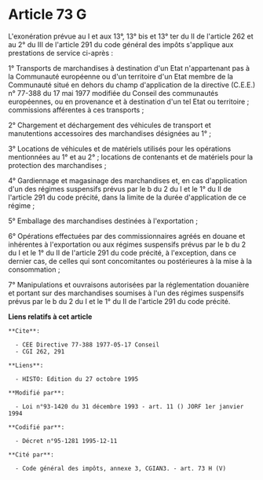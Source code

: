 # Article 73 G

L'exonération prévue au I et aux 13°, 13° bis et 13° ter du II de l'article 262 et au 2° du III de l'article 291 du code
général des impôts s'applique aux prestations de service ci-après :

1° Transports de marchandises à destination d'un Etat n'appartenant pas à la Communauté européenne ou d'un territoire d'un
Etat membre de la Communauté situé en dehors du champ d'application de la directive (C.E.E.) n° 77-388 du 17 mai 1977
modifiée du Conseil des communautés européennes, ou en provenance et à destination d'un tel Etat ou territoire ; commissions
afférentes à ces transports ;

2° Chargement et déchargement des véhicules de transport et manutentions accessoires des marchandises désignées au 1° ;

3° Locations de véhicules et de matériels utilisés pour les opérations mentionnées au 1° et au 2° ; locations de contenants
et de matériels pour la protection des marchandises ;

4° Gardiennage et magasinage des marchandises et, en cas d'application d'un des régimes suspensifs prévus par le b du 2 du I
et le 1° du II de l'article 291 du code précité, dans la limite de la durée d'application de ce régime ;

5° Emballage des marchandises destinées à l'exportation ;

6° Opérations effectuées par des commissionnaires agréés en douane et inhérentes à l'exportation ou aux régimes suspensifs
prévus par le b du 2 du I et le 1° du II de l'article 291 du code précité, à l'exception, dans ce dernier cas, de celles qui
sont concomitantes ou postérieures à la mise à la consommation ;

7° Manipulations et ouvraisons autorisées par la réglementation douanière et portant sur des marchandises soumises à l'un des
régimes suspensifs prévus par le b du 2 du I et le 1° du II de l'article 291 du code précité.

**Liens relatifs à cet article**

	**Cite**:

	  - CEE Directive 77-388 1977-05-17 Conseil
	  - CGI 262, 291

	**Liens**:

	  - HISTO: Edition du 27 octobre 1995

	**Modifié par**:

	  - Loi n°93-1420 du 31 décembre 1993 - art. 11 () JORF 1er janvier 1994

	**Codifié par**:

	  - Décret n°95-1281 1995-12-11

	**Cité par**:

	  - Code général des impôts, annexe 3, CGIAN3. - art. 73 H (V)
